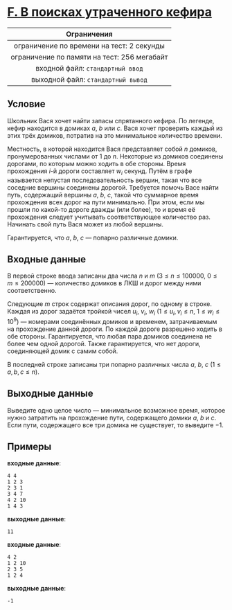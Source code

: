 # [F. В поисках утраченного кефира](F.cpp)

| Ограничения                                 |
|:-------------------------------------------:|
| ограничение по времени на тест: 2 секунды   |
| ограничение по памяти на тест: 256 мегабайт |
| входной файл: `стандартный ввод`            |
| выходной файл: `стандартный вывод`          |

## Условие

Школьник Вася хочет найти запасы спрятанного кефира. По легенде, кефир находится в домиках $a$, $b$ или $c$. Вася хочет проверить каждый из этих трёх домиков, потратив на это минимальное количество времени.

Местность, в которой находится Вася представляет собой $n$ домиков, пронумерованных числами от $1$ до $n$. Некоторые из домиков соединены дорогами, по которым можно ходить в обе стороны. Время прохождения $i$-й дороги составляет $w_i$ секунд. Путём в графе называется непустая последовательность вершин, такая что все соседние вершины соединены дорогой. Требуется помочь Васе найти путь, содержащий вершины $a$, $b$, $c$, такой что суммарное время прохождения всех дорог на пути минимально. При этом, если мы прошли по какой-то дороге дважды (или более), то и время её прохождения следует учитывать соответствующее количество раз. Начинать свой путь Вася может из любой вершины.

Гарантируется, что $a$, $b$, $c$ — попарно различные домики.

## Входные данные

В первой строке ввода записаны два числа $n$ и $m$ $(3 \leqslant n \leqslant 100000, ~ 0 \leqslant m \leqslant 200000)$ — количество домиков в ЛКШ и дорог между ними соответственно.

Следующие $m$ строк содержат описания дорог, по одному в строке. Каждая из дорог задаётся тройкой чисел $u_i$, $v_i$, $w_i$ $(1 \leqslant u_i, v_i \leqslant n, ~ 1 \leqslant w_i \leqslant 10^9)$ — номерами соединённых домиков и временем, затрачиваемым на прохождение данной дороги. По каждой дороге разрешено ходить в обе стороны. Гарантируется, что любая пара домиков соединена не болee чем одной дорогой. Также гарантируется, что нет дороги, соединяющей домик с самим собой.

В последней строке записаны три попарно различных числа $a$, $b$, $c$ $(1 \leqslant a, b, c \leqslant n)$.

## Выходные данные

Выведите одно целое число — минимальное возможное время, которое нужно затратить на прохождение пути, содержащего домики $a$, $b$ и $c$. Если пути, содержащего все три домика не существует, то выведите $-1$.

## Примеры

**входные данные**:

```text
4 4
1 2 3
2 3 1
3 4 7
4 2 10
1 4 3
```

**выходные данные**:

```text
11
```

**входные данные**:

```text
4 2
1 2 10
2 3 5
1 2 4
```

**выходные данные**:

```text
-1
```
